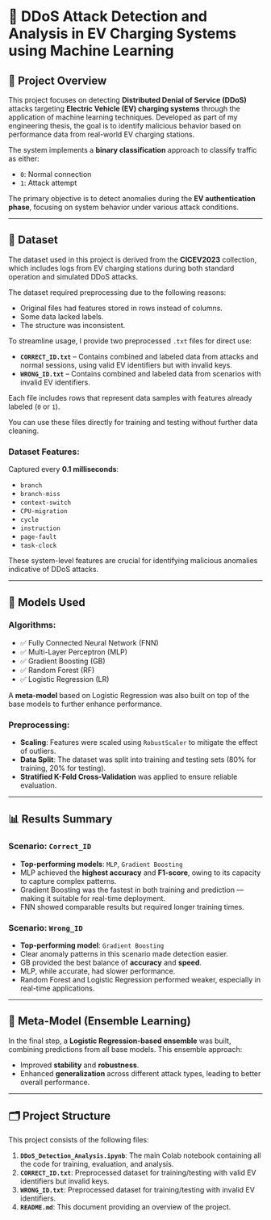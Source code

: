 # 🔐 DDoS Attack Detection and Analysis in EV Charging Systems using Machine Learning

## 📌 Project Overview

This project focuses on detecting **Distributed Denial of Service (DDoS)** attacks targeting **Electric Vehicle (EV) charging systems** through the application of machine learning techniques. Developed as part of my engineering thesis, the goal is to identify malicious behavior based on performance data from real-world EV charging stations.

The system implements a **binary classification** approach to classify traffic as either:
- `0`: Normal connection
- `1`: Attack attempt

The primary objective is to detect anomalies during the **EV authentication phase**, focusing on system behavior under various attack conditions.

---

## 📁 Dataset

The dataset used in this project is derived from the **CICEV2023** collection, which includes logs from EV charging stations during both standard operation and simulated DDoS attacks.

The dataset required preprocessing due to the following reasons:
- Original files had features stored in rows instead of columns.
- Some data lacked labels.
- The structure was inconsistent.

To streamline usage, I provide two preprocessed `.txt` files for direct use:
- **`CORRECT_ID.txt`** – Contains combined and labeled data from attacks and normal sessions, using valid EV identifiers but with invalid keys.
- **`WRONG_ID.txt`** – Contains combined and labeled data from scenarios with invalid EV identifiers.

Each file includes rows that represent data samples with features already labeled (`0` or `1`).

You can use these files directly for training and testing without further data cleaning.

### Dataset Features:
Captured every **0.1 milliseconds**:
- `branch`
- `branch-miss`
- `context-switch`
- `CPU-migration`
- `cycle`
- `instruction`
- `page-fault`
- `task-clock`

These system-level features are crucial for identifying malicious anomalies indicative of DDoS attacks.

---

## 🧠 Models Used

### Algorithms:
- ✅ Fully Connected Neural Network (FNN)
- ✅ Multi-Layer Perceptron (MLP)
- ✅ Gradient Boosting (GB)
- ✅ Random Forest (RF)
- ✅ Logistic Regression (LR)

A **meta-model** based on Logistic Regression was also built on top of the base models to further enhance performance.

### Preprocessing:
- **Scaling**: Features were scaled using `RobustScaler` to mitigate the effect of outliers.
- **Data Split**: The dataset was split into training and testing sets (80% for training, 20% for testing).
- **Stratified K-Fold Cross-Validation** was applied to ensure reliable evaluation.

---

## 📊 Results Summary

### Scenario: `Correct_ID`
- **Top-performing models**: `MLP`, `Gradient Boosting`
- MLP achieved the **highest accuracy** and **F1-score**, owing to its capacity to capture complex patterns.
- Gradient Boosting was the fastest in both training and prediction — making it suitable for real-time deployment.
- FNN showed comparable results but required longer training times.

### Scenario: `Wrong_ID`
- **Top-performing model**: `Gradient Boosting`
- Clear anomaly patterns in this scenario made detection easier.
- GB provided the best balance of **accuracy** and **speed**.
- MLP, while accurate, had slower performance.
- Random Forest and Logistic Regression performed weaker, especially in real-time applications.

---

## 🧩 Meta-Model (Ensemble Learning)

In the final step, a **Logistic Regression-based ensemble** was built, combining predictions from all base models. This ensemble approach:
- Improved **stability** and **robustness**.
- Enhanced **generalization** across different attack types, leading to better overall performance.

---

## 🗂️ Project Structure

This project consists of the following files:

1. **`DDoS_Detection_Analysis.ipynb`**: The main Colab notebook containing all the code for training, evaluation, and analysis.
2. **`CORRECT_ID.txt`**: Preprocessed dataset for training/testing with valid EV identifiers but invalid keys.
3. **`WRONG_ID.txt`**: Preprocessed dataset for training/testing with invalid EV identifiers.
4. **`README.md`**: This document providing an overview of the project.
